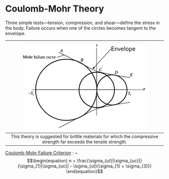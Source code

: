 # Coulomb-Mohr Theory

Three simple tests—​tension, compression, and shear—​define the stress in the body. Failure occurs when one of the circles becomes tangent to the envelope.

| ![](../../../attachments/engr-727-001-advanced-mechanics-of-materials/mohr_failure_theory_220222_140826_EST.png) |
|:--:|
| This theory is suggested for brittle materials for which the compressive strength far exceeds the tensile strength. |

[Coulomb-Mohr Failure Criterion](coulomb-mohr-failure-criterion.md)
: ~$$\begin{equation}
n = \frac{\sigma_{ut}|\sigma_{uc}|}{\sigma_{1}|\sigma_{uc}| - \sigma_{ut}(\sigma_{1} + \sigma_{3})}
\end{equation}$$